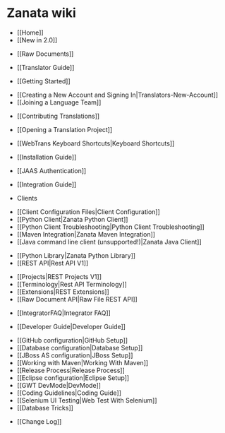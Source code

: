 # Zanata wiki

- [[Home]]
- [[New in 2.0]]
 * [[Raw Documents]]
- [[Translator Guide]]
 * [[Getting Started]]
  - [[Creating a New Account and Signing In|Translators-New-Account]]
  - [[Joining a Language Team]]
 * [[Contributing Translations]]
  - [[Opening a Translation Project]]
 * [[WebTrans Keyboard Shortcuts|Keyboard Shortcuts]]
- [[Installation Guide]]
 * [[JAAS Authentication]]
- [[Integration Guide]]
 * Clients
  - [[Client Configuration Files|Client Configuration]]
  - [[Python Client|Zanata Python Client]]
  - [[Python Client Troubleshooting|Python Client Troubleshooting]]
  - [[Maven Integration|Zanata Maven Integration]]
  - [[Java command line client (unsupported!)|Zanata Java Client]]
 * [[Python Library|Zanata Python Library]]
 * [[REST API|Rest API V1]]
  - [[Projects|REST Projects V1]]
  - [[Terminology|Rest API Terminology]]
  - [[Extensions|REST Extensions]]
  - [[Raw Document API|Raw File REST API]]
 * [[IntegratorFAQ|Integrator FAQ]]
- [[Developer Guide|Developer Guide]]
 * [[GitHub configuration|GitHub Setup]]
 * [[Database configuration|Database Setup]]
 * [[JBoss AS configuration|JBoss Setup]]
 * [[Working with Maven|Working With Maven]]
 * [[Release Process|Release Process]]
 * [[Eclipse configuration|Eclipse Setup]]
 * [[GWT DevMode|DevMode]]
 * [[Coding Guidelines|Coding Guide]]
 * [[Selenium UI Testing|Web Test With Selenium]]
 * [[Database Tricks]]
- [[Change Log]]